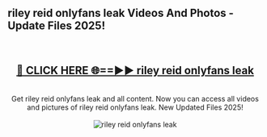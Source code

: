 <h2>riley reid onlyfans leak Videos And Photos - Update Files 2025!</h2>
<br>
<div align="center">
<h2><a href="https://linkcuts.com/hfmhzwbr" rel="nofollow">🔴 CLICK HERE 🌐==►► riley reid onlyfans leak</a></h2>
<br>
Get riley reid onlyfans leak and all content. Now you can access all videos and pictures of riley reid onlyfans leak. New Updated Files 2025!
<br>
<br>
<a href="https://linkcuts.com/hfmhzwbr" rel="nofollow" data-target="animated-image.originalLink"><img src="https://i.ibb.co.com/WyWwxjT/player-gif2.gif" alt="riley reid onlyfans leak" style="max-width: 100%; display: inline-block;" data-target="animated-image.originalImage"></a>
</div>
<br>